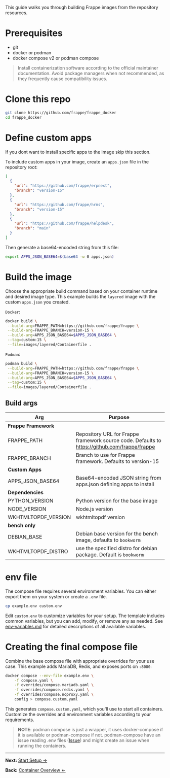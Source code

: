 This guide walks you through building Frappe images from the repository resources.

# Prerequisites

- git
- docker or podman
- docker compose v2 or podman compose

> Install containerization software according to the official maintainer documentation. Avoid package managers when not recommended, as they frequently cause compatibility issues.

# Clone this repo

```bash
git clone https://github.com/frappe/frappe_docker
cd frappe_docker
```

# Define custom apps

If you dont want to install specific apps to the image skip this section.

To include custom apps in your image, create an `apps.json` file in the repository root:

```json
[
  {
    "url": "https://github.com/frappe/erpnext",
    "branch": "version-15"
  },
  {
    "url": "https://github.com/frappe/hrms",
    "branch": "version-15"
  },
  {
    "url": "https://github.com/frappe/helpdesk",
    "branch": "main"
  }
]
```

Then generate a base64-encoded string from this file:

```bash
export APPS_JSON_BASE64=$(base64 -w 0 apps.json)
```

# Build the image

Choose the appropriate build command based on your container runtime and desired image type. This example builds the `layered` image with the custom `apps.json` you created.

`Docker`:

```bash
docker build \
 --build-arg=FRAPPE_PATH=https://github.com/frappe/frappe \
 --build-arg=FRAPPE_BRANCH=version-15 \
 --build-arg=APPS_JSON_BASE64=$APPS_JSON_BASE64 \
 --tag=custom:15 \
 --file=images/layered/Containerfile .
```

`Podman`:

```bash
podman build \
 --build-arg=FRAPPE_PATH=https://github.com/frappe/frappe \
 --build-arg=FRAPPE_BRANCH=version-15 \
 --build-arg=APPS_JSON_BASE64=$APPS_JSON_BASE64 \
 --tag=custom:15 \
 --file=images/layered/Containerfile .
```

## Build args

| Arg                  | Purpose                                                                                       |
| -------------------- | --------------------------------------------------------------------------------------------- |
| **Frappe Framework** |                                                                                               |
| FRAPPE_PATH          | Repository URL for Frappe framework source code. Defaults to https://github.com/frappe/frappe |
| FRAPPE_BRANCH        | Branch to use for Frappe framework. Defaults to version-15                                    |
| **Custom Apps**      |                                                                                               |
| APPS_JSON_BASE64     | Base64-encoded JSON string from apps.json defining apps to install                            |
| **Dependencies**     |                                                                                               |
| PYTHON_VERSION       | Python version for the base image                                                             |
| NODE_VERSION         | Node.js version                                                                               |
| WKHTMLTOPDF_VERSION  | wkhtmltopdf version                                                                           |
| **bench only**       |                                                                                               |
| DEBIAN_BASE          | Debian base version for the bench image, defaults to `bookworm`                               |
| WKHTMLTOPDF_DISTRO   | use the specified distro for debian package. Default is `bookworm`                            |

# env file

The compose file requires several environment variables. You can either export them on your system or create a `.env` file.

```bash
cp example.env custom.env
```

Edit `custom.env` to customize variables for your setup. The template includes common variables, but you can add, modify, or remove any as needed. See [env-variables.md](env-variables.md) for detailed descriptions of all available variables.

# Creating the final compose file

Combine the base compose file with appropriate overrides for your use case. This example adds MariaDB, Redis, and exposes ports on `:8080`:

```bash
docker compose --env-file example.env \
    -f compose.yaml \
    -f overrides/compose.mariadb.yaml \
    -f overrides/compose.redis.yaml \
    -f overrides/compose.noproxy.yaml \
    config > compose.custom.yaml
```

This generates `compose.custom.yaml`, which you'll use to start all containers. Customize the overrides and environment variables according to your requirements.

> **NOTE**: podman compose is just a wrapper, it uses docker-compose if it is available or podman-compose if not. podman-compose have an issue reading .env files ([Issue](https://github.com/containers/podman-compose/issues/475)) and might create an issue when running the containers.

---

**Next:** [Start Setup →](03-start-setup.md)

**Back:** [Container Overview ←](01-overview.md)